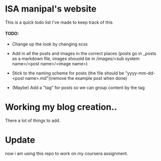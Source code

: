 # ISA manipal's website

This is a quick todo list I've made to keep track of this

#### TODO:
 - Change up the look by changing scss
 - Add in all the posts and images in the correct places (posts go in \_posts as a markdown file, images shouold be in /images/\<sub system name\>/\<post name\>/\<image name\>)
 - Stick to the naming scheme for posts (the file should be "yyyy-mm-dd-\<post name\>.md")(remove the example post when done)

 
 - (Maybe) Add a "tag" for posts so we can group content by the tag
 
# Working my blog creation..

There a lot of things to add.

# Update

now i am using this repo to work on my coursera assignment. 
